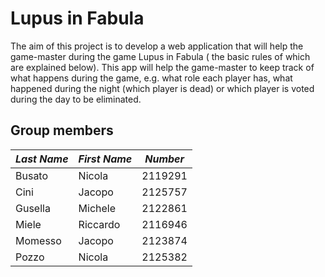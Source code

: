 # Lupus in Fabula

The aim of this project is to develop a web application that will help the game-master during the game Lupus in Fabula (
the basic rules of which are explained below).
This app will help the game-master to keep track of what happens during the game, e.g. what role each player has, what
happened during the night (which player is dead) or which player is voted during the day to be eliminated.

## Group members

| *Last Name* | *First Name* | *Number* |
|-------------|--------------|:--------:|
| Busato      | Nicola       | 2119291  |
| Cini        | Jacopo       | 2125757  |
| Gusella     | Michele      | 2122861  |
| Miele       | Riccardo     | 2116946  |
| Momesso     | Jacopo       | 2123874  |
| Pozzo       | Nicola       | 2125382  |